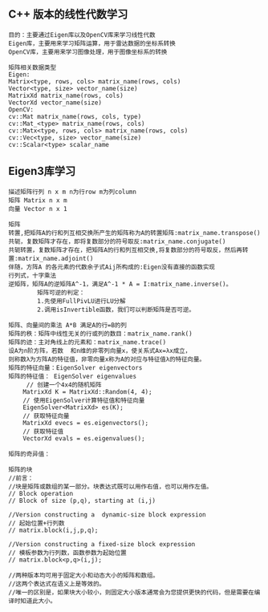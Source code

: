 ## C++ 版本的线性代数学习

    目的：主要通过Eigen库以及OpenCV库来学习线性代数
    Eigen库，主要用来学习矩阵运算，用于雷达数据的坐标系转换
    OpenCV库，主要用来学习图像处理，用于图像坐标系的转换

    矩阵相关数据类型
    Eigen:
    Matrix<type, rows, cols> matrix_name(rows, cols)
    Vector<type, size> vector_name(size)
    MatrixXd matrix_name(rows, cols)
    VectorXd vector_name(size)
    OpenCV:
    cv::Mat matrix_name(rows, cols, type)
    cv::Mat_<type> matrix_name(rows, cols)
    cv::Matx<type, rows, cols> matrix_name(rows, cols)
    cv::Vec<type, size> vector_name(size)
    cv::Scalar<type> scalar_name

## Eigen3库学习

    描述矩阵行列 n x m n为行row m为列column
    矩阵 Matrix n x m
    向量 Vector n x 1
    
    矩阵
    转置,把矩阵A的行和列互相交换所产生的矩阵称为A的转置矩阵:matrix_name.transpose() 
    共轭，复数矩阵才存在，即将复数部分的符号取反:matrix_name.conjugate()
    共轭转置，复数矩阵才存在，把矩阵A的行和列互相交换,将复数部分的符号取反，然后再转置:matrix_name.adjoint()
    伴随，方阵A 的各元素的代数余子式Aij所构成的:Eigen没有直接的函数实现
    行列式，十字乘法
    逆矩阵，矩阵A的逆矩阵A^-1，满足A^-1 * A = I:matrix_name.inverse()。
            矩阵可逆的判定：
            1.先使用FullPivLU进行LU分解
            2.调用isInvertible函数，我们可以判断矩阵是否可逆。

    矩阵、向量间的乘法 A*B 满足A的行=B的列
    矩阵的秩：矩阵中线性无关的行或列的数目：matrix_name.rank()
    矩阵的迹：主对角线上的元素和：matrix_name.trace()
    设A为n阶方阵，若数  和n维的非零列向量x，使关系式Ax=λx成立，
    则称数λ为方阵A的特征值，非零向量x称为A的对应与特征值λ的特征向量。
    矩阵的特征向量：EigenSolver eigenvectors
    矩阵的特征值： EigenSolver eigenvalues
         // 创建一个4x4的随机矩阵
        MatrixXd K = MatrixXd::Random(4, 4);
        // 使用EigenSolver计算特征值和特征向量
        EigenSolver<MatrixXd> es(K);
        // 获取特征向量
        MatrixXd evecs = es.eigenvectors();
        // 获取特征值
        VectorXd evals = es.eigenvalues();

    矩阵的奇异值：

    矩阵的块
    //前言：
    //块是矩阵或数组的某一部分。块表达式既可以用作右值，也可以用作左值。
    // Block operation
    // Block of size (p,q), starting at (i,j)
    
    //Version constructing a  dynamic-size block expression
    // 起始位置+行列数
    // matrix.block(i,j,p,q);
    
    //Version constructing a fixed-size block expression
    // 模板参数为行列数，函数参数为起始位置
    // matrix.block<p,q>(i,j);
    
    //两种版本均可用于固定大小和动态大小的矩阵和数组。
    //这两个表达式在语义上是等效的。
    //唯一的区别是，如果块大小较小，则固定大小版本通常会为您提供更快的代码，但是需要在编译时知道此大小。
